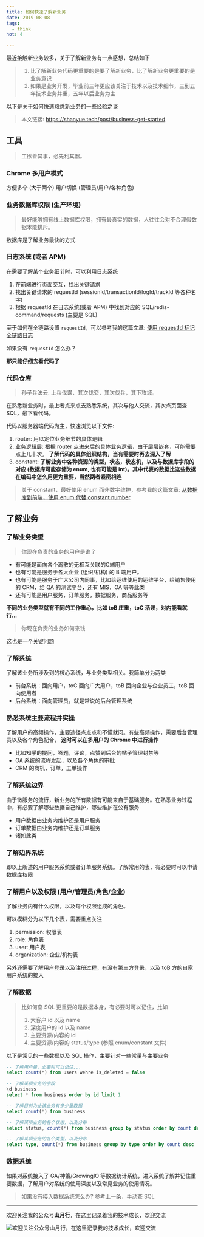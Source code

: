 ```yaml
---
title: 如何快速了解新业务
date: 2019-08-08
tags:
  - think
hot: 4

---
```


最近接触新业务较多，关于了解新业务有一点感想，总结如下

> 1. 比了解新业务代码更重要的是要了解新业务，比了解新业务更重要的是业务意识
> 1. 如果是业务开发，毕业前三年更应该关注于技术以及技术细节，三到五年技术业务并重，五年以后业务为主

以下是关于如何快速熟悉新业务的一些经验之谈

<!--more-->

> 本文链接: <https://shanyue.tech/post/business-get-started>

## 工具

> 工欲善其事，必先利其器。

### Chrome 多用户模式

方便多个 (大于两个) 用户切换 (管理员/用户/各种角色)

### 业务数据库权限 (生产环境)

> 最好能够拥有线上数据库权限，拥有最真实的数据，人往往会对不合理假数据本能排斥。

数据库是了解业务最快的方式

### 日志系统 (或者 APM)

在需要了解某个业务细节时，可以利用日志系统

1. 在前端进行页面交互，找出关键请求
1. 找出关键请求的 requestId (sessionId/transactionId/logId/trackId 等各种名字)
1. 根据 requestId 在日志系统(或者 APM) 中找到对应的 SQL/redis-command/requests (主要是 SQL)

至于如何在全链路设置 `requestId`，可以参考我的这篇文章: [使用 requestId 标记全链路日志](https://shanyue.tech/post/requestid-and-tracing/)

如果没有 `requestId` 怎么办？

**那只能仔细去看代码了**

### 代码仓库

> 孙子兵法云: 上兵伐谋，其次伐交，其次伐兵，其下攻城。

在熟悉新业务时，最上者点来点去熟悉系统，其次与他人交流，其次点页面查 SQL，最下看代码。

代码以服务器端代码为主，快速浏览以下文件:

1. router: 用以定位业务细节的具体逻辑
1. 业务逻辑层: 根据 router 点进来后的具体业务逻辑，由于层层嵌套，可能需要点上几十次。 **了解代码的具体组织结构，当有需要时再去深入了解**
1. constant: **了解业务中各种资源的类型，状态，状态机，以及与数据库字段的对应 (数据库可能存储为 enum, 也有可能是 int)。其中代表的数据比这些数据在编码中怎么用更为重要，当然两者紧密相连**

> 关于 constant，最好使用 enum 而非数字维护，参考我的这篇文章: [从数据库到前端，使用 enum 代替 constant number](https://shanyue.tech/post/constant-db-to-client/)

## 了解业务

### 了解业务类型

> 你现在负责的业务的用户是谁？

+ 有可能是面向各个离散的无相互关联的C端用户
+ 也有可能是服务于各大企业 (组织/机构) 的 B 端用户。
+ 也有可能是服务于广大公司内同事，比如给运维使用的运维平台，给销售使用的 CRM，给 QA 的测试平台，还有 MIS，OA 等等此类
+ 还有可能是用户服务，订单服务，数据服务，商品服务等

**不同的业务类型就有不同的工作重心，比如 toB 庄重，toC 活泼，对内能看就行...**

> 你现在负责的业务如何来钱

这也是一个关键问题

### 了解系统

了解该业务所涉及到的核心系统，与业务类型相关。我简单分为两类

+ 前台系统：面向用户，toC 面向广大用户，toB 面向企业与企业员工，toB 面向使用者
+ 后台系统：面向管理员，就是常说的后台管理系统

### 熟悉系统主要流程并实操

了解用户的高频操作，主要途径点点点和不懂就问。有些高频操作，需要后台管理员以及各个角色配合， **这时可以在多用户的 Chrome 中进行操作**

+ 比如知乎的提问，答题，评论，点赞到后台的帖子管理封禁等
+ OA 系统的流程发起，以及各个角色的审批
+ CRM 的商机，订单，工单操作

### 了解系统边界

由于微服务的流行，新业务的所有数据有可能来自于基础服务。在熟悉业务过程中，有必要了解哪些数据自己维护，哪些维护在公有服务

+ 用户数据由业务内维护还是用户服务
+ 订单数据由业务内维护还是订单服务
+ 诸如此类

### 了解边界系统

即以上所述的用户服务系统或者订单服务系统。了解常用的表，有必要时可以申请数据库权限

### 了解用户以及权限 (用户/管理员/角色/企业)

了解业务内有什么权限，以及每个权限组成的角色。

可以模糊分为以下几个表，需要重点关注

1. permission: 权限表
1. role: 角色表
1. user: 用户表
1. organization: 企业/机构表

另外还需要了解用户登录以及注册过程，有没有第三方登录，以及 toB 方的自家用户系统的接入

### 了解数据

> 比如何查 SQL 更重要的是数据本身，有必要时可以记住，比如
> 1. 大客户 id 以及 name
> 1. 深度用户的 id 以及 name
> 1. 主要资源/内容的 id
> 1. 主要资源/内容的 status/type (参照 enum/constant 文件)

以下是常见的一些数据以及 SQL 操作，主要针对一些常量与主要业务

```sql
-- 了解用户量，必要时可以记住...
select count(*) from users wehre is_deleted = false

-- 了解某项业务的字段
\d business
select * from business order by id limit 1

-- 了解目前为止该业务有多少量数据
select count(*) from business

-- 了解某项业务的各个状态，以及分布
select status, count(*) from business group by status order by count desc

-- 了解某项业务的各个类型，以及分布
select type, count(*) from business group by type order by count desc
```

### 数据系统

如果对系统接入了 GA/神策/GrowingIO 等数据统计系统，进入系统了解并记住重要数据，了解用户对系统的使用深度以及常见业务的使用情况。

> 如果没有接入数据系统怎么办?
> 参考上一条，手动查 SQL

<hr/>

欢迎关注我的公众号**山月行**，在这里记录着我的技术成长，欢迎交流

![欢迎关注公众号山月行，在这里记录我的技术成长，欢迎交流](https://shanyue.tech/qrcode.jpg)
